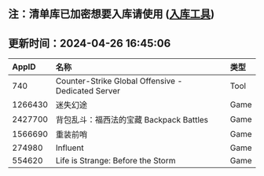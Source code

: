 ## 注：清单库已加密想要入库请使用 ([入库工具](https://github.com/BlankTMing/ManifestAutoUpdate/releases))

## 更新时间：2024-04-26 16:45:06
| AppID | 名称 | 类型  |
| :-------------------- | :----------------------------- | :----------- |
| 740 | Counter-Strike Global Offensive - Dedicated Server| Tool |
| 1266430 | 迷失幻途| Game |
| 2427700 | 背包乱斗：福西法的宝藏 Backpack Battles| Game |
| 1566690 | 重装前哨| Game |
| 274980 | Influent| Game |
| 554620 | Life is Strange: Before the Storm| Game |

